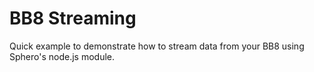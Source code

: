 # BB8 Streaming

Quick example to demonstrate how to stream data from your BB8 using Sphero's node.js module.